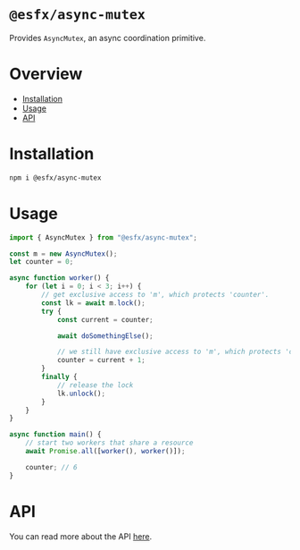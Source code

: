 # `@esfx/async-mutex`

Provides `AsyncMutex`, an async coordination primitive.

# Overview

* [Installation](#installation)
* [Usage](#usage)
* [API](#api)

# Installation

```sh
npm i @esfx/async-mutex
```

# Usage

```ts
import { AsyncMutex } from "@esfx/async-mutex";

const m = new AsyncMutex();
let counter = 0;

async function worker() {
    for (let i = 0; i < 3; i++) {
        // get exclusive access to 'm', which protects 'counter'.
        const lk = await m.lock();
        try {
            const current = counter;

            await doSomethingElse();

            // we still have exclusive access to 'm', which protects 'counter'.
            counter = current + 1;
        }
        finally {
            // release the lock
            lk.unlock();
        }
    }
}

async function main() {
    // start two workers that share a resource
    await Promise.all([worker(), worker()]);

    counter; // 6
}

```

# API

You can read more about the API [here](https://esfx.github.io/esfx/modules/async_mutex.html).
